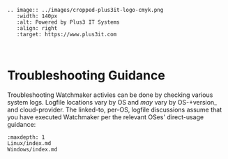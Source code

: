 ```{eval-rst}
.. image:: ../images/cropped-plus3it-logo-cmyk.png
   :width: 140px
   :alt: Powered by Plus3 IT Systems
   :align: right
   :target: https://www.plus3it.com
```
<br>

# Troubleshooting Guidance

Troubleshooting Watchmaker activies can be done by checking various system logs. Logfile locations vary by OS and _may_ vary by OS-+version_ and cloud-provider. The linked-to, per-OS, logfile discussions assume that you have executed Watchmaker per the relevant OSes' direct-usage guidance:

```{toctree}
:maxdepth: 1
Linux/index.md
Windows/index.md
```
